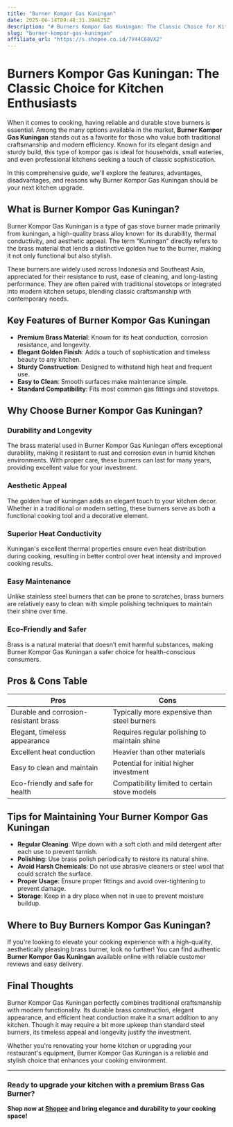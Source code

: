 ```yaml
---
title: "Burner Kompor Gas Kuningan"
date: 2025-06-14T09:48:31.394625Z
description: "# Burners Kompor Gas Kuningan: The Classic Choice for Kitchen Enthusiasts..."
slug: "burner-kompor-gas-kuningan"
affiliate_url: "https://s.shopee.co.id/7V44C68VX2"
---
```

# Burners Kompor Gas Kuningan: The Classic Choice for Kitchen Enthusiasts

When it comes to cooking, having reliable and durable stove burners is essential. Among the many options available in the market, **Burner Kompor Gas Kuningan** stands out as a favorite for those who value both traditional craftsmanship and modern efficiency. Known for its elegant design and sturdy build, this type of kompor gas is ideal for households, small eateries, and even professional kitchens seeking a touch of classic sophistication.

In this comprehensive guide, we'll explore the features, advantages, disadvantages, and reasons why Burner Kompor Gas Kuningan should be your next kitchen upgrade.

## What is Burner Kompor Gas Kuningan?

Burner Kompor Gas Kuningan is a type of gas stove burner made primarily from kuningan, a high-quality brass alloy known for its durability, thermal conductivity, and aesthetic appeal. The term "Kuningan" directly refers to the brass material that lends a distinctive golden hue to the burner, making it not only functional but also stylish.

These burners are widely used across Indonesia and Southeast Asia, appreciated for their resistance to rust, ease of cleaning, and long-lasting performance. They are often paired with traditional stovetops or integrated into modern kitchen setups, blending classic craftsmanship with contemporary needs.

## Key Features of Burner Kompor Gas Kuningan

- **Premium Brass Material**: Known for its heat conduction, corrosion resistance, and longevity.
- **Elegant Golden Finish**: Adds a touch of sophistication and timeless beauty to any kitchen.
- **Sturdy Construction**: Designed to withstand high heat and frequent use.
- **Easy to Clean**: Smooth surfaces make maintenance simple.
- **Standard Compatibility**: Fits most common gas fittings and stovetops.

## Why Choose Burner Kompor Gas Kuningan?

### Durability and Longevity

The brass material used in Burner Kompor Gas Kuningan offers exceptional durability, making it resistant to rust and corrosion even in humid kitchen environments. With proper care, these burners can last for many years, providing excellent value for your investment.

### Aesthetic Appeal

The golden hue of kuningan adds an elegant touch to your kitchen decor. Whether in a traditional or modern setting, these burners serve as both a functional cooking tool and a decorative element.

### Superior Heat Conductivity

Kuningan's excellent thermal properties ensure even heat distribution during cooking, resulting in better control over heat intensity and improved cooking results.

### Easy Maintenance

Unlike stainless steel burners that can be prone to scratches, brass burners are relatively easy to clean with simple polishing techniques to maintain their shine over time.

### Eco-Friendly and Safer

Brass is a natural material that doesn’t emit harmful substances, making Burner Kompor Gas Kuningan a safer choice for health-conscious consumers.

## Pros & Cons Table

| **Pros**                                 | **Cons**                                   |
|------------------------------------------|--------------------------------------------|
| Durable and corrosion-resistant brass  | Typically more expensive than steel burners |
| Elegant, timeless appearance           | Requires regular polishing to maintain shine |
| Excellent heat conduction              | Heavier than other materials               |
| Easy to clean and maintain             | Potential for initial higher investment  |
| Eco-friendly and safe for health       | Compatibility limited to certain stove models |

## Tips for Maintaining Your Burner Kompor Gas Kuningan

- **Regular Cleaning**: Wipe down with a soft cloth and mild detergent after each use to prevent tarnish.
- **Polishing**: Use brass polish periodically to restore its natural shine.
- **Avoid Harsh Chemicals**: Do not use abrasive cleaners or steel wool that could scratch the surface.
- **Proper Usage**: Ensure proper fittings and avoid over-tightening to prevent damage.
- **Storage**: Keep in a dry place when not in use to prevent moisture buildup.

## Where to Buy Burners Kompor Gas Kuningan?

If you're looking to elevate your cooking experience with a high-quality, aesthetically pleasing brass burner, look no further! You can find authentic **Burner Kompor Gas Kuningan** available online with reliable customer reviews and easy delivery.

## Final Thoughts

Burner Kompor Gas Kuningan perfectly combines traditional craftsmanship with modern functionality. Its durable brass construction, elegant appearance, and efficient heat conduction make it a smart addition to any kitchen. Though it may require a bit more upkeep than standard steel burners, its timeless appeal and longevity justify the investment.

Whether you're renovating your home kitchen or upgrading your restaurant's equipment, Burner Kompor Gas Kuningan is a reliable and stylish choice that enhances your cooking environment.

---

### Ready to upgrade your kitchen with a premium Brass Gas Burner?  
**Shop now at [Shopee]({https://s.shopee.co.id/7V44C68VX2}) and bring elegance and durability to your cooking space!**